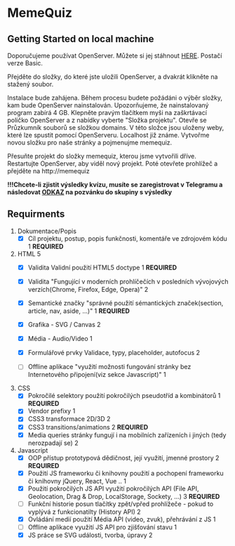 # MemeQuiz
## Getting Started on local machine
Doporučujeme používat OpenServer. Můžete si jej stáhnout [HERE](https://softradar.com/open-server/). Postačí verze Basic.

Přejděte do složky, do které jste uložili OpenServer, a dvakrát klikněte na stažený soubor.

Instalace bude zahájena. Během procesu budete požádáni o výběr složky, kam bude OpenServer nainstalován. Upozorňujeme, že nainstalovaný program zabírá 4 GB.
Klepněte pravým tlačítkem myši na zaškrtávací políčko OpenServer a z nabídky vyberte "Složka projektu". Otevře se Průzkumník souborů se složkou domains.
V této složce jsou uloženy weby, které lze spustit pomocí OpenServeru. Localhost již známe. Vytvořme novou složku pro naše stránky a pojmenujme memequiz.

Přesuňte projekt do složky memequiz, kterou jsme vytvořili dříve.
Restartujte OpenServer, aby viděl nový projekt. Poté otevřete prohlížeč a přejděte na http://memequiz

<strong>!!!Chcete-li zjistit výsledky kvízu, musíte se zaregistrovat v Telegramu a následovat [ODKAZ](https://t.me/+pxpiEPhVt300NzVi) na pozvánku do skupiny s výsledky</strong>

## Requirments
1. Dokumentace/Popis
    - [x] Cíl projektu, postup, popis funkčnosti, komentáře ve zdrojovém kódu 1 **REQUIRED**

2. HTML 5
    - [x] Validita Validní použití HTML5 doctype	1 **REQUIRED**
    - [x] Validita "Fungující v moderních prohlíčečích v posledních vývojových verzích(Chrome, Firefox, Edge, Opera)" 2
    - [x] Semantické značky "správné použití sémantických značek(section, article, nav, aside, ...)" 1 **REQUIRED**
    - [x] Grafika - SVG / Canvas	2
    - [x] Média - Audio/Video 1
    - [x] Formulářové prvky Validace, typy, placeholder, autofocus 2
    - [ ] Offline aplikace "využití možnosti fungování stránky bez Internetového připojení(viz sekce Javascript)" 1


3. CSS
    - [x] Pokročilé selektory použití pokročilých pseudotříd a kombinátorů 1 **REQUIRED**
    - [x] Vendor prefixy 1
    - [x] CSS3 transformace 2D/3D 2
    - [x] CSS3 transitions/animations 2 **REQUIRED**
    - [x] Media queries stránky fungují i na mobilních zařízeních i jiných (tedy nerozpadají se)	2

4. Javascript
    - [x] OOP přístup prototypová dědičnost, její využití, jmenné prostory 2 **REQUIRED**
    - [x] Použití JS frameworku či knihovny	použití a pochopení frameworku či knihovny jQuery, React, Vue .. 1
    - [x] Použití pokročilých JS API	využití pokročilých API (File API, Geolocation, Drag & Drop, LocalStorage, Sockety, ...) 3 **REQUIRED**
    - [ ] Funkční historie posun tlačítky zpět/vpřed prohlížeče - pokud to vyplývá z funkcionatilty (History API) 2
    - [x] Ovládání medií	použití Média API (video, zvuk), přehrávání z JS 1
    - [ ] Offline aplikace využití JS API pro zjišťování stavu 1
    - [x] JS práce se SVG události, tvorba, úpravy 2
